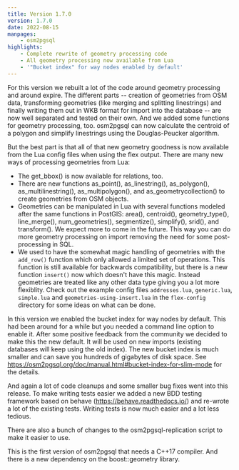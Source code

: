 ```yaml
---
title: Version 1.7.0
version: 1.7.0
date: 2022-08-15
manpages:
    - osm2pgsql
highlights:
    - Complete rewrite of geometry processing code
    - All geometry processing now available from Lua
    - '"Bucket index" for way nodes enabled by default'
---
```


For this version we rebuilt a lot of the code around geometry processing and
around expire. The different parts -- creation of geometries from OSM data,
transforming geometries (like merging and splitting linestrings) and finally
writing them out in WKB format for import into the database -- are now well
separated and tested on their own. And we added some functions for geometry
processing, too. osm2pgsql can now calculate the centroid of a polygon and
simplify linestrings using the Douglas-Peucker algorithm.

But the best part is that all of that new geometry goodness is now available
from the  Lua config files when using the flex output. There are many new ways
of processing geometries from Lua:

* The get_bbox() is now available for relations, too.
* There are new functions as_point(), as_linestring(), as_polygon(),
  as_multilinestring(), as_multipolygon(), and as_geometrycollection()
  to create geometries from OSM objects.
* Geometries can be manipulated in Lua with several functions modeled after
  the same functions in PostGIS: area(), centroid(), geometry_type(),
  line_merge(), num_geometries(), segmentize(), simplify(), srid(), and
  transform(). We expect more to come in the future. This way you can do more
  geometry processing on import removing the need for some post-processing
  in SQL.
* We used to have the somewhat magic handling of geometries with the `add_row()`
  function which only allowed a limited set of operations. This function is
  still available for backwards compatibility, but there is a new function
  `insert()` now which doesn't have this magic. Instead geometries are treated
  like any other data type giving you a lot more flexiblity. Check out the
  example config files `addresses.lua`, `generic.lua`, `simple.lua` and
  `geometries-using-insert.lua` in the `flex-config` directory for some ideas
  on what can be done.

In this version we enabled the bucket index for way nodes by default. This had
been around for a while but you needed a command line option to enable it.
After some positive feedback from the community we decided to make this the new
default. It will be used on new imports (existing databases will keep using the
old index). The new bucket index is much smaller and can save you hundreds of
gigabytes of disk space. See
https://osm2pgsql.org/doc/manual.html#bucket-index-for-slim-mode for the
details.

And again a lot of code cleanups and some smaller bug fixes went into this
release. To make writing tests easier we added a new BDD testing framework
based on behave (https://behave.readthedocs.io/) and re-wrote a lot of the
existing tests. Writing tests is now much easier and a lot less tedious.

There are also a bunch of changes to the osm2pgsql-replication script to make
it easier to use.

This is the first version of osm2pgsql that needs a C++17 compiler. And there
is a new dependency on the boost::geometry library.

